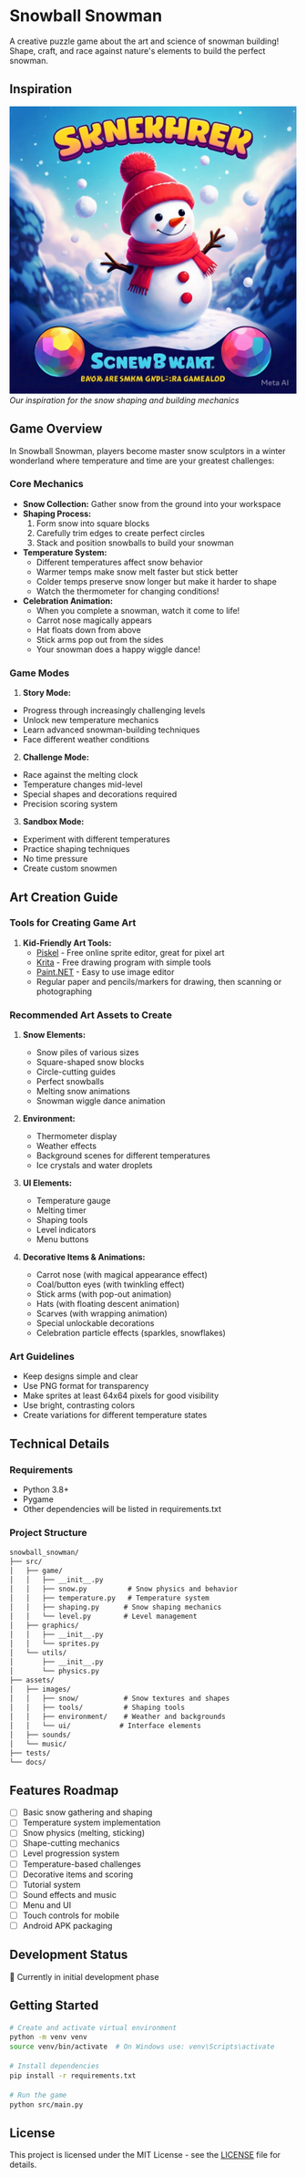 # Snowball Snowman

A creative puzzle game about the art and science of snowman building! Shape, craft, and race against nature's elements to build the perfect snowman.

## Inspiration
![Snowman Building Inspiration](docs/inspiration/cover_art_example.jpg)
*Our inspiration for the snow shaping and building mechanics*

## Game Overview

In Snowball Snowman, players become master snow sculptors in a winter wonderland where temperature and time are your greatest challenges:

### Core Mechanics
- **Snow Collection:** Gather snow from the ground into your workspace
- **Shaping Process:**
  1. Form snow into square blocks
  2. Carefully trim edges to create perfect circles
  3. Stack and position snowballs to build your snowman
- **Temperature System:**
  - Different temperatures affect snow behavior
  - Warmer temps make snow melt faster but stick better
  - Colder temps preserve snow longer but make it harder to shape
  - Watch the thermometer for changing conditions!
- **Celebration Animation:**
  - When you complete a snowman, watch it come to life!
  - Carrot nose magically appears
  - Hat floats down from above
  - Stick arms pop out from the sides
  - Your snowman does a happy wiggle dance!

### Game Modes
1. **Story Mode:**
  - Progress through increasingly challenging levels
  - Unlock new temperature mechanics
  - Learn advanced snowman-building techniques
  - Face different weather conditions

2. **Challenge Mode:**
  - Race against the melting clock
  - Temperature changes mid-level
  - Special shapes and decorations required
  - Precision scoring system

3. **Sandbox Mode:**
  - Experiment with different temperatures
  - Practice shaping techniques
  - No time pressure
  - Create custom snowmen

## Art Creation Guide

### Tools for Creating Game Art
1. **Kid-Friendly Art Tools:**
   - [Piskel](https://www.piskelapp.com/) - Free online sprite editor, great for pixel art
   - [Krita](https://krita.org/) - Free drawing program with simple tools
   - [Paint.NET](https://www.getpaint.net/) - Easy to use image editor
   - Regular paper and pencils/markers for drawing, then scanning or photographing

### Recommended Art Assets to Create
1. **Snow Elements:**
   - Snow piles of various sizes
   - Square-shaped snow blocks
   - Circle-cutting guides
   - Perfect snowballs
   - Melting snow animations
   - Snowman wiggle dance animation

2. **Environment:**
   - Thermometer display
   - Weather effects
   - Background scenes for different temperatures
   - Ice crystals and water droplets

3. **UI Elements:**
   - Temperature gauge
   - Melting timer
   - Shaping tools
   - Level indicators
   - Menu buttons

4. **Decorative Items & Animations:**
   - Carrot nose (with magical appearance effect)
   - Coal/button eyes (with twinkling effect)
   - Stick arms (with pop-out animation)
   - Hats (with floating descent animation)
   - Scarves (with wrapping animation)
   - Special unlockable decorations
   - Celebration particle effects (sparkles, snowflakes)

### Art Guidelines
- Keep designs simple and clear
- Use PNG format for transparency
- Make sprites at least 64x64 pixels for good visibility
- Use bright, contrasting colors
- Create variations for different temperature states

## Technical Details

### Requirements
- Python 3.8+
- Pygame
- Other dependencies will be listed in requirements.txt

### Project Structure
```
snowball_snowman/
├── src/
│   ├── game/
│   │   ├── __init__.py
│   │   ├── snow.py          # Snow physics and behavior
│   │   ├── temperature.py   # Temperature system
│   │   ├── shaping.py      # Snow shaping mechanics
│   │   └── level.py        # Level management
│   ├── graphics/
│   │   ├── __init__.py
│   │   └── sprites.py
│   └── utils/
│       ├── __init__.py
│       └── physics.py
├── assets/
│   ├── images/
│   │   ├── snow/           # Snow textures and shapes
│   │   ├── tools/          # Shaping tools
│   │   ├── environment/    # Weather and backgrounds
│   │   └── ui/            # Interface elements
│   ├── sounds/
│   └── music/
├── tests/
└── docs/
```

## Features Roadmap

- [ ] Basic snow gathering and shaping
- [ ] Temperature system implementation
- [ ] Snow physics (melting, sticking)
- [ ] Shape-cutting mechanics
- [ ] Level progression system
- [ ] Temperature-based challenges
- [ ] Decorative items and scoring
- [ ] Tutorial system
- [ ] Sound effects and music
- [ ] Menu and UI
- [ ] Touch controls for mobile
- [ ] Android APK packaging

## Development Status

🚧 Currently in initial development phase

## Getting Started

```bash
# Create and activate virtual environment
python -m venv venv
source venv/bin/activate  # On Windows use: venv\Scripts\activate

# Install dependencies
pip install -r requirements.txt

# Run the game
python src/main.py
```

## License

This project is licensed under the MIT License - see the [LICENSE](LICENSE) file for details. 
